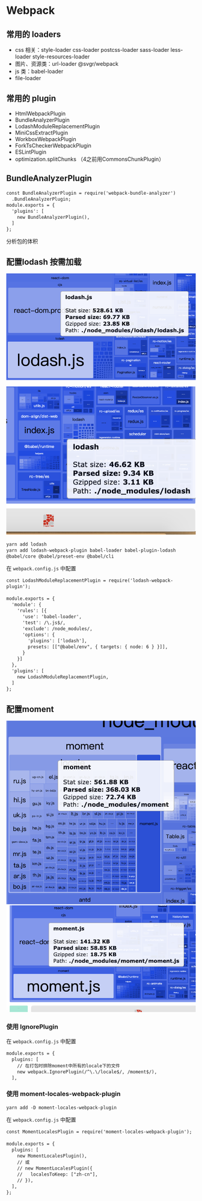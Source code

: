 # Webpack

## 常用的 loaders

- css 相关：style-loader css-loader postcss-loader sass-loader less-loader style-resources-loader
- 图片、资源类：url-loader @svgr/webpack
- js 类：babel-loader
- file-loader

## 常用的 plugin

- HtmlWebpackPlugin
- BundleAnalyzerPlugin
- LodashModuleReplacementPlugin
- MiniCssExtractPlugin
- WorkboxWebpackPlugin
- ForkTsCheckerWebpackPlugin
- ESLintPlugin
- optimization.splitChunks （4之前用CommonsChunkPlugin）

## BundleAnalyzerPlugin

```
const BundleAnalyzerPlugin = require('webpack-bundle-analyzer')
  .BundleAnalyzerPlugin;
module.exports = {
  'plugins': [
    new BundleAnalyzerPlugin(),
  ]
};
```

分析包的体积

## 配置lodash 按需加载

![未配置前](./webpack-lodash-old.png)

![配置后](./webpack-lodash-new.png)

```
yarn add lodash
yarn add lodash-webpack-plugin babel-loader babel-plugin-lodash @babel/core @babel/preset-env @babel/cli
```

在 `webpack.config.js` 中配置

```
const LodashModuleReplacementPlugin = require('lodash-webpack-plugin');

module.exports = {
  'module': {
    'rules': [{
      'use': 'babel-loader',
      'test': /\.js$/,
      'exclude': /node_modules/,
      'options': {
        'plugins': ['lodash'],
        presets: [["@babel/env", { targets: { node: 6 } }]],
      }
    }]
  },
  'plugins': [
    new LodashModuleReplacementPlugin,
  ]
};
```

## 配置moment

![未配置前](./webpack-moment-old.png)
![配置后](./webpack-moment-ignore.png)

### 使用 IgnorePlugin

在 `webpack.config.js` 中配置

```
module.exports = {
  plugins: [
    // 在打包时排除moment中所有的locale下的文件
    new webpack.IgnorePlugin(/^\.\/locale$/, /moment$/),
  ],
```

### 使用 moment-locales-webpack-plugin

```
yarn add -D moment-locales-webpack-plugin
```

在 `webpack.config.js` 中配置

```
const MomentLocalesPlugin = require('moment-locales-webpack-plugin');

module.exports = {
  plugins: [
    new MomentLocalesPlugin(),
    // 或
    // new MomentLocalesPlugin({
    //   localesToKeep: ["zh-cn"],
    // }),
  ],
};
```
